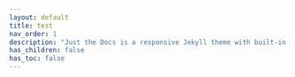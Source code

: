 ```yaml
---
layout: default
title: test
nav_order: 1
description: "Just the Docs is a responsive Jekyll theme with built-in search that is easily customizable and hosted on GitHub Pages."
has_children: false
has_toc: false
---
```

